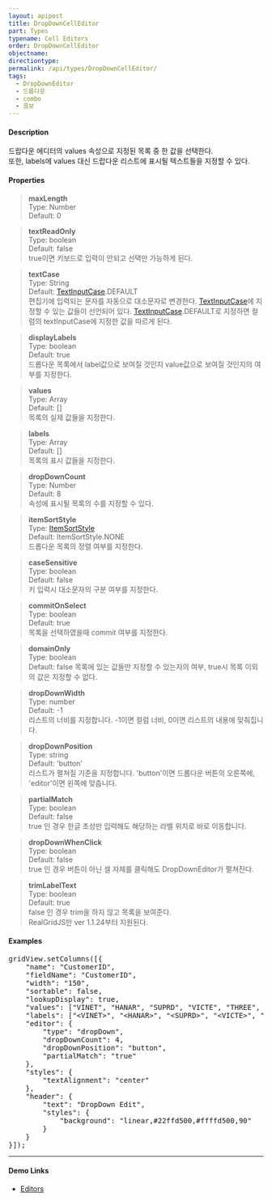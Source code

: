 ```yaml
---
layout: apipost
title: DropDownCellEditor
part: Types
typename: Cell Editors
order: DropDownCellEditor
objectname: 
directiontype: 
permalink: /api/types/DropDownCellEditor/
tags:
  - DropDownEditor
  - 드롭다운
  - combo
  - 콤보
---
```


#### Description

 드랍다운 에디터의 values 속성으로 지정된 목록 중 한 값을 선택한다.  
 또한, labels에 values 대신 드랍다운 리스트에 표시될 텍스트들을 지정할 수 있다. 

#### Properties

> **maxLength**  
> Type: Number  
> Default: 0  

> **textReadOnly**  
> Type: boolean    
> Default: false    
> true이면 키보드로 입력이 안되고 선택만 가능하게 된다.  

> **textCase**  
> Type: String  
> Default: [TextInputCase](/api/types/TextInputCase/).DEFAULT  
> 편집기에 입력되는 문자를 자동으로 대소문자로 변경한다. [TextInputCase](/api/types/TextInputCase/)에 지정할 수 있는 값들이 선언되어 있다. [TextInputCase](/api/types/TextInputCase/).DEFAULT로 지정하면 컬럼의 textInputCase에 지정한 값을 따르게 된다.  

> **displayLabels**  
> Type: boolean  
> Default: true  
> 드롭다운 목록에서 label값으로 보여질 것인지 value값으로 보여질 것인지의 여부를 지정한다.   

> **values**  
> Type: Array  
> Default: []  
> 목록의 실제 값들을 지정한다.  

> **labels**  
> Type: Array  
> Default: []  
> 목록의 표시 값들을 지정한다.  

> **dropDownCount**  
> Type: Number  
> Default: 8  
> 속성에 표시될 목록의 수를 지정할 수 있다.  

> **itemSortStyle**  
> Type: [ItemSortStyle](/api/types/ItemSortStyle)  
> Default: ItemSortStyle.NONE  
> 드롭다운 목록의 정렬 여부를 지정한다.

> **caseSensitive**  
> Type: boolean  
> Default: false  
> 키 입력시 대소문자의 구분 여부를 지정한다.  

> **commitOnSelect**  
> Type: boolean  
> Default: true  
> 목록을 선택하였을때 commit 여부를 지정한다. 

> **domainOnly**  
> Type: boolean  
> Default: false
> 목록에 있는 값들만 지정할 수 있는지의 여부, true시 목록 이외의 값은 지정할 수 없다.  

> **dropDownWidth**  
> Type: number  
> Default: -1  
> 리스트의 너비를 지정합니다. -1이면 컬럼 너비, 0이면 리스트의 내용에 맞춰집니다.   

> **dropDownPosition**   
> Type: string  
> Default: 'button'  
> 리스트가 펼쳐질 기준을 지정합니다. 'button'이면 드롭다운 버튼의 오른쪽에, 'editor'이면 왼쪽에 맞춥니다.  

> **partialMatch**   
> Type: boolean  
> Default: false  
> true 인 경우 한글 초성만 입력해도 해당하는 라벨 위치로 바로 이동합니다.     

> **dropDownWhenClick**   
> Type: boolean  
> Default: false  
> true 인 경우 버튼이 아닌 셀 자체를 클릭해도 DropDownEditor가 펼쳐진다.     

> **trimLabelText**   
> Type: boolean  
> Default: true    
> false 인 경우 trim을 하지 않고 목록을 보여준다.    
> RealGridJS만 ver 1.1.24부터 지원된다.

#### Examples 

<pre class="prettyprint">
gridView.setColumns([{
    "name": "CustomerID",
    "fieldName": "CustomerID",
    "width": "150",
    "sortable": false,
    "lookupDisplay": true,
    "values": ["VINET", "HANAR", "SUPRD", "VICTE", "THREE", "SEVEN"],
    &quot;labels&quot;: [&quot;&lt;VINET&gt;&quot;, &quot;&lt;HANAR&gt;&quot;, &quot;&lt;SUPRD&gt;&quot;, &quot;&lt;VICTE&gt;&quot;, &quot;&lt;THREE&gt;&quot;, &quot;&lt;SEVEN&gt;"],
    "editor": {
        "type": "dropDown",
        "dropDownCount": 4,
        "dropDownPosition": "button",
        "partialMatch": "true"
    },
    "styles": {
        "textAlignment": "center"
    },
    "header": {
        "text": "DropDown Edit",
        "styles": {
            "background": "linear,#22ffd500,#ffffd500,90"
        }
    }
}]);
</pre>

---

#### Demo Links

* [Editors](http://demo.realgrid.com/Editing/Editors/)  
